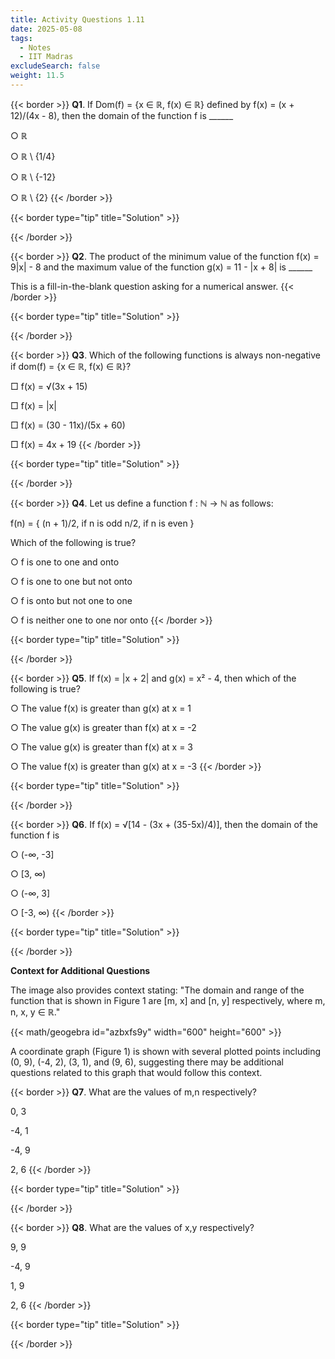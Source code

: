 ```yaml
---
title: Activity Questions 1.11
date: 2025-05-08
tags:
  - Notes 
  - IIT Madras
excludeSearch: false
weight: 11.5
---
```



{{< border >}}
**Q1**. If Dom(f) = {x ∈ ℝ, f(x) ∈ ℝ} defined by f(x) = (x + 12)/(4x - 8), then the domain of the function f is ______

○ ℝ

○ ℝ \ {1/4}

○ ℝ \ {-12}

○ ℝ \ {2}
{{< /border >}}

{{< border type="tip" title="Solution" >}}

{{< /border >}}


{{< border >}}
**Q2**. The product of the minimum value of the function f(x) = 9|x| - 8 and the maximum value of the function g(x) = 11 - |x + 8| is ______

This is a fill-in-the-blank question asking for a numerical answer.
{{< /border >}}

{{< border type="tip" title="Solution" >}}

{{< /border >}}


{{< border >}}
**Q3**. Which of the following functions is always non-negative if dom(f) = {x ∈ ℝ, f(x) ∈ ℝ}?

□ f(x) = √(3x + 15)

□ f(x) = |x|

□ f(x) = (30 - 11x)/(5x + 60)

□ f(x) = 4x + 19
{{< /border >}}

{{< border type="tip" title="Solution" >}}

{{< /border >}}


{{< border >}}
**Q4**. Let us define a function f : ℕ → ℕ as follows:

f(n) = {
(n + 1)/2, if n is odd
n/2, if n is even
}

Which of the following is true?

○ f is one to one and onto

○ f is one to one but not onto

○ f is onto but not one to one

○ f is neither one to one nor onto
{{< /border >}}

{{< border type="tip" title="Solution" >}}

{{< /border >}}


{{< border >}}
**Q5**. If f(x) = |x + 2| and g(x) = x² - 4, then which of the following is true?

○ The value f(x) is greater than g(x) at x = 1

○ The value g(x) is greater than f(x) at x = -2

○ The value g(x) is greater than f(x) at x = 3

○ The value f(x) is greater than g(x) at x = -3
{{< /border >}}

{{< border type="tip" title="Solution" >}}

{{< /border >}}


{{< border >}}
**Q6**. If f(x) = √[14 - (3x + (35-5x)/4)], then the domain of the function f is

○ (-∞, -3]

○ [3, ∞)

○ (-∞, 3]

○ [-3, ∞)
{{< /border >}}

{{< border type="tip" title="Solution" >}}

{{< /border >}}

**Context for Additional Questions**

The image also provides context stating: "The domain and range of the function that is shown in Figure 1 are [m, x] and [n, y] respectively, where m, n, x, y ∈ ℝ."

{{< math/geogebra id="azbxfs9y" width="600" height="600" >}}

A coordinate graph (Figure 1) is shown with several plotted points including (0, 9), (-4, 2), (3, 1), and (9, 6), suggesting there may be additional questions related to this graph that would follow this context.

{{< border >}}
**Q7**. What are the values of m,n respectively?

0, 3

-4, 1

-4, 9

2, 6
{{< /border >}}

{{< border type="tip" title="Solution" >}}

{{< /border >}}


{{< border >}}
**Q8**. What are the values of x,y respectively?

9, 9

-4, 9

1, 9

2, 6
{{< /border >}}

{{< border type="tip" title="Solution" >}}

{{< /border >}}


